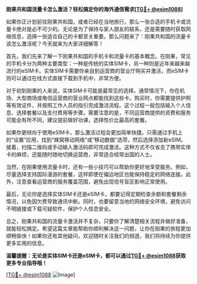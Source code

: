 **刚果共和国流量卡怎么激活？轻松搞定你的海外通信需求[[TG💪+ @esim1088](https://t.me/s/esim1088)]**

如果你正计划前往刚果共和国，或者已经在当地旅行，那么一张合适的手机卡或流量卡绝对是必不可少的。无论是为了保持与家人朋友的联系，还是需要随时获取网络信息，选择一张适合自己的卡都至关重要。那么问题来了：刚果共和国的流量卡该怎么激活呢？今天就来为大家详细解答！

首先，我们先来了解一下刚果共和国的手机卡和流量卡的基本概念。在刚果，常见的手机卡分为两种主要类型：一种是传统的实体SIM卡，另一种则是近年来越来越流行的eSIM卡。实体SIM卡需要你亲自到运营商的营业厅购买并激活，而eSIM卡则可以通过在线方式直接下载到手机中，非常方便。

对于初到刚果的人来说，实体SIM卡可能是最常见的选择。通常情况下，你在机场、大型商场或电信运营商的营业网点都能找到这些卡。购买时，你需要提供护照等有效证件，并按照工作人员的指引完成激活流程。这个过程一般包括输入个人信息、选择套餐以及支付费用等步骤。需要注意的是，不同运营商提供的资费和服务可能会有所不同，建议提前做好功课，选择性价比最高的套餐。

如果你更倾向于使用eSIM卡，那么激活过程会更加简单快捷。只需通过手机上的“设置”应用，找到“蜂窝移动网络”或“移动数据”选项，然后选择添加新eSIM。接着，扫描二维码或手动输入激活码即可完成激活。这种方式不仅省去了携带实体卡的麻烦，还能随时随地切换运营商，非常适合经常出国的人士。

当然，在刚果使用流量卡时，还有一些小技巧可以帮助你更好地享受服务。例如，尽量选择支持国际漫游的套餐，这样即使在偏远地区也能保持稳定的网络连接。此外，注意查看运营商的服务覆盖范围，避免出现信号盲区影响正常使用。

最后，无论你是选择实体SIM卡还是eSIM卡，都要记得定期检查余额和套餐剩余情况，以免因欠费导致通讯中断。同时，也要留意当地的网络安全环境，避免访问不明链接或下载可疑软件，保护个人信息安全。

总之，刚果共和国的流量卡激活并不复杂，只要你了解清楚相关流程并做好准备，就能轻松搞定。希望这篇文章能帮助你顺利解决这一问题，让你在刚果的旅程更加顺畅愉快！如果你还有其他疑问，欢迎随时关注我们的频道，我们将持续为你提供更多实用的信息。

**温馨提醒：无论是实体SIM卡还是eSIM卡，都可以通过[TG💪+ @esim1088](https://t.me/s/esim1088)获取更多专业指导哦！**

[[TG💪+ @esim1088](https://t.me/s/esim1088) ![Image](https://i.postimg.cc/4NQfJmqS/Snipaste-2025-05-13-00-14-12.png)]